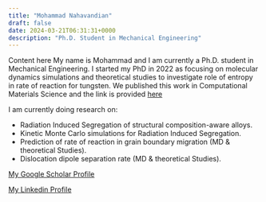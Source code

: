 ```yaml
---
title: "Mohammad Nahavandian"
draft: false
date: 2024-03-21T06:31:31+0000
description: "Ph.D. Student in Mechanical Engineering"
---
```


Content here
My name is Mohammad and I am currently a Ph.D. student in Mechanical Engineering. 
I started my PhD in 2022 as focusing on molecular dynamics simulations and theoretical studies to investigate role of entropy in rate of reaction for tungsten. We published this work in Computational Materials Science and the link is provided [here](https://doi.org/10.1016/j.commatsci.2024.112954) 


I am currently doing research on:

- Radiation Induced Segregation of structural composition-aware alloys. 
- Kinetic Monte Carlo simulations for Radiation Induced Segregation.
- Prediction of rate of reaction in grain boundary migration (MD & theoretical Studies).
- Dislocation dipole separation rate (MD & theoretical Studies).

[My Google Scholar Profile](https://scholar.google.com/citations?user=QivkGJoAAAAJ&hl=en)

[My Linkedin Profile](www.linkedin.com/in/mohammadhossein-nahavandian) 
